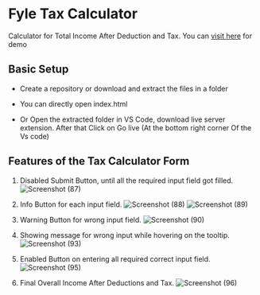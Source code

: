 # Fyle Tax Calculator

Calculator for Total Income After Deduction and Tax.
You can [visit here](https://ephemeral-gumption-095743.netlify.app) for demo
## Basic Setup

- Create a repository or download and extract the files in a folder

- You can directly open index.html 

- Or Open the extracted folder in VS Code, download live server extension. After that Click on Go live (At the bottom right corner Of the Vs code) 

## Features of the Tax Calculator Form

1. Disabled Submit Button, until all the required input field got filled.
  ![Screenshot (87)](https://github.com/SinhaBarun/fyle-frontend-tax-calculator/assets/90085280/4994349e-9a92-40f6-a264-75c090761ad9)

2. Info Button for each input field.
    ![Screenshot (88)](https://github.com/SinhaBarun/fyle-frontend-tax-calculator/assets/90085280/75782074-f906-48ad-a254-b47cc5241fe8)
   ![Screenshot (89)](https://github.com/SinhaBarun/fyle-frontend-tax-calculator/assets/90085280/0750496f-65a1-49bd-8b73-d073cb71e6bf)

3. Warning Button for wrong input field.
   ![Screenshot (90)](https://github.com/SinhaBarun/fyle-frontend-tax-calculator/assets/90085280/49ec5bdb-83ba-4c66-9f83-acfdf12bdc69)
   
4. Showing message for wrong input while hovering on the tooltip.
   ![Screenshot (93)](https://github.com/SinhaBarun/fyle-frontend-tax-calculator/assets/90085280/fc9dfa1a-5cdd-4c7b-abd1-6ae061f1ec51)

5. Enabled Button on entering all required correct input field.
    ![Screenshot (95)](https://github.com/SinhaBarun/fyle-frontend-tax-calculator/assets/90085280/e2c81644-8052-4e3a-afa6-f6fbf3d0938f)
6. Final Overall Income After Deductions and Tax.
   ![Screenshot (96)](https://github.com/SinhaBarun/fyle-frontend-tax-calculator/assets/90085280/1523d151-2259-4768-adaf-8d543024cb2f)
